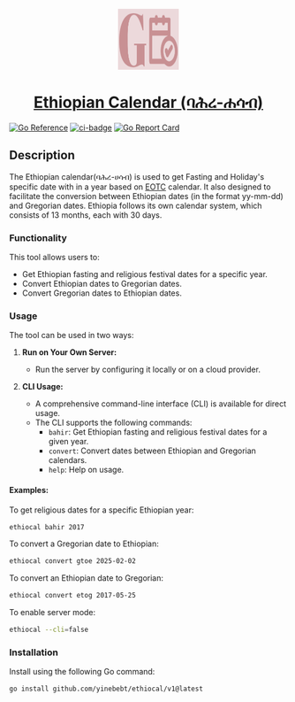 <p align="center">
<img src="logo.png" alt="logo" width="110" height="110">
</p>
<h1 align="center"><a href="https://pkg.go.dev/github.com/yinebebt/ethiocal">Ethiopian Calendar (ባሕረ-ሐሳብ)</a></h1>

[![Go Reference](https://pkg.go.dev/badge/github.com/yinebebt/ethiocal.svg)](https://pkg.go.dev/github.com/yinebebt/ethiocal/v1@v1.0.0)
[![ci-badge](https://github.com/yinebebt/ethiocal/actions/workflows/ci.yml/badge.svg)](https://github.com/yinebebt/ethiocal/actions/workflows/ci.yml)
[![Go Report Card](https://goreportcard.com/badge/github.com/yinebebt/ethiocal)](https://goreportcard.com/report/github.com/yinebebt/ethiocal)

## Description
The Ethiopian calendar(ባሕረ-ሀሳብ) is used to get Fasting and Holiday's specific date with in a year based on 
[EOTC](https://www.ethiopianorthodox.org/) calendar. It also designed to facilitate the conversion between Ethiopian dates (in the format yy-mm-dd) and 
Gregorian dates. Ethiopia follows its own calendar system, which consists of 13 months, each with 30 days. 

### Functionality
This tool allows users to:
* Get Ethiopian fasting and religious festival dates for a specific year.
* Convert Ethiopian dates to Gregorian dates.
* Convert Gregorian dates to Ethiopian dates.

### Usage
The tool can be used in two ways:

1. **Run on Your Own Server:**
    - Run the server by configuring it locally or on a cloud provider.

2. **CLI Usage:**
    - A comprehensive command-line interface (CLI) is available for direct usage.
    - The CLI supports the following commands:
        - `bahir`: Get Ethiopian fasting and religious festival dates for a given year.
        - `convert`: Convert dates between Ethiopian and Gregorian calendars.
        - `help`: Help on usage.

#### Examples:

To get religious dates for a specific Ethiopian year:
```bash
ethiocal bahir 2017
```

To convert a Gregorian date to Ethiopian:
```bash
ethiocal convert gtoe 2025-02-02
```

To convert an Ethiopian date to Gregorian:
```bash
ethiocal convert etog 2017-05-25
```

To enable server mode:
```bash
ethiocal --cli=false
```

### Installation
Install using the following Go command:
```bash
go install github.com/yinebebt/ethiocal/v1@latest
```